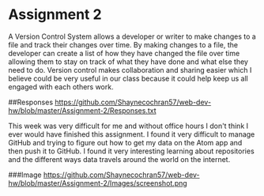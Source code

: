# Assignment 2
A Version Control System allows a developer or writer to make changes to a file and track their changes over time. By making changes to a file, the developer can create a list of how they have changed the file over time allowing them to stay on track of what they have done and what else they need to do. Version control makes collaboration and sharing easier which I believe could be very useful in our class because it could help keep us all engaged with each others work.

##Responses
https://github.com/Shaynecochran57/web-dev-hw/blob/master/Assignment-2/Responses.txt

This week was very difficult for me and without office hours I don't think I ever would have finished this assignment. I found it very difficult to manage GitHub and trying to figure out how to get my data on the Atom app and then push it to GitHub. I found it very interesting learning about repositories and the different ways data travels around the world on the internet.  

###Image
https://github.com/Shaynecochran57/web-dev-hw/blob/master/Assignment-2/Images/screenshot.png
